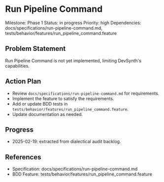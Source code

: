# Run Pipeline Command
Milestone: Phase 1
Status: in progress
Priority: high
Dependencies: docs/specifications/run-pipeline-command.md, tests/behavior/features/run_pipeline_command.feature

## Problem Statement
Run Pipeline Command is not yet implemented, limiting DevSynth's capabilities.


## Action Plan
- Review `docs/specifications/run-pipeline-command.md` for requirements.
- Implement the feature to satisfy the requirements.
- Add or update BDD tests in `tests/behavior/features/run_pipeline_command.feature`.
- Update documentation as needed.

## Progress
- 2025-02-19: extracted from dialectical audit backlog.

## References
- Specification: docs/specifications/run-pipeline-command.md
- BDD Feature: tests/behavior/features/run_pipeline_command.feature
